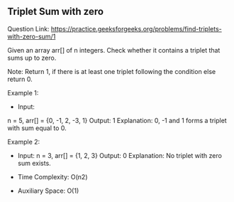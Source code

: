 ## Triplet Sum with zero

Question Link: https://practice.geeksforgeeks.org/problems/find-triplets-with-zero-sum/1 

Given an array arr[] of n integers. Check whether it contains a triplet that sums up to zero. 

Note: Return 1, if there is at least one triplet following the condition else return 0.

Example 1:

- Input: 

n = 5, arr[] = {0, -1, 2, -3, 1}
Output: 1
Explanation: 0, -1 and 1 forms a triplet
with sum equal to 0.


Example 2:

- Input: n = 3, arr[] = {1, 2, 3}
Output: 0
Explanation: No triplet with zero sum exists. 

- Time Complexity: O(n2)
- Auxiliary Space: O(1)
